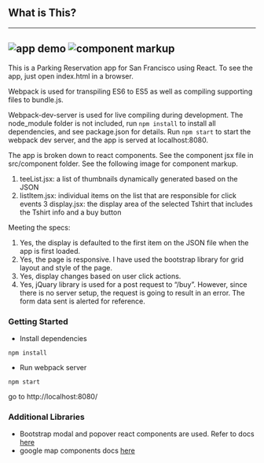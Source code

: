 ## What is This?
---
![app demo](https://raw.githubusercontent.com/michelleheh/SFParking/master/img/demo.gif)
![component markup](https://raw.githubusercontent.com/michelleheh/SFParking/master/img/appMarkup.jpg)
---
This is a Parking Reservation app for San Francisco using React. To see the app, just open index.html in a browser. 

Webpack is used for transpiling ES6 to ES5 as well as compiling supporting files to bundle.js.  

Webpack-dev-server is used for live compiling during development.  The node_module folder is not included, run `npm install` to install all dependencies, and see package.json for details.  Run `npm start` to start the webpack dev server, and the app is served at localhost:8080.

The app is broken down to react components. See the component jsx file in src/component folder. See the following image for component markup. 
1. teeList.jsx: a list of thumbnails dynamically generated based on the JSON
2. listItem.jsx: individual items on the list that are responsible for click events
3 display.jsx: the display area of the selected Tshirt that includes the Tshirt info and a buy button

Meeting the specs:
1. Yes, the display is defaulted to the first item on the JSON file when the app is first loaded. 
2. Yes, the page is responsive.  I have used the bootstrap library for grid layout and style of the page.
3. Yes, display changes based on user click actions.
4. Yes, jQuary library is used for a post request to “/buy”.  However, since there is no server setup, the request is going to result in an error.  The form data sent is alerted for reference. 


### Getting Started

* Install dependencies
```
npm install
```
* Run webpack server
```
npm start
```
go to http://localhost:8080/

### Additional Libraries
* Bootstrap modal and popover react components are used. Refer to docs [here](https://react-bootstrap.github.io/)
* google map components docs [here](https://github.com/istarkov/google-map-react)